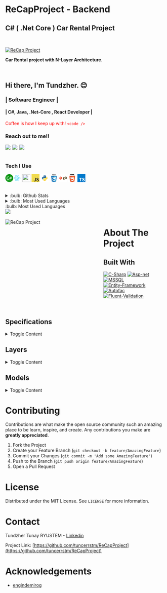 # ReCapProject - Backend

## C# ( .Net Core ) Car Rental Project


<br />
<p align="left">
  <a href="https://github.com/tuncerrstm/ReCapProject">
    <img width=420 src="https://media.giphy.com/media/sDCma70RplcNG/giphy.gif" alt="ReCap Project">
  </a>
  <p align="left">
   <b> Car Rental project with N-Layer Architecture.</b>
    <br />
  </p>
</p>

<br />

## Hi there, I'm Tundzher. :blush:

### | Software Engineer | 
#### | C#, Java, .Net-Core , React Developer |

<font color="red"> Coffee is how I keep up with! `<code />` </font>


### Reach out to me!!

[<img width="22" src="https://unpkg.com/simple-icons@v4/icons/twitter.svg" align="left" />][twitter]
[<img width="22" src="https://unpkg.com/simple-icons@v4/icons/linkedin.svg" align="left" />][linkedin]
[<img width="22" src="https://unpkg.com/simple-icons@v4/icons/instagram.svg" align="left" />][instagram]


<br/>
<br/>

### Tech I Use

<img src="https://raw.githubusercontent.com/github/explore/80688e429a7d4ef2fca1e82350fe8e3517d3494d/topics/csharp/csharp.png" width="25" height="25" /><img src="https://raw.githubusercontent.com/github/explore/80688e429a7d4ef2fca1e82350fe8e3517d3494d/topics/react/react.png" width="25" height="25" />
<img src="https://camo.githubusercontent.com/2be6c13639334e6be86614b7914afe1c34e76d49f361d515bac94bd7e21e2b49/68747470733a2f2f696d616765732e766578656c732e636f6d2f6d656469612f75736572732f332f3136363430312f69736f6c617465642f707265766965772f62383261613761633366373336646437383537306464336661336661396532342d6a6176612d70726f6772616d6d696e672d6c616e67756167652d69636f6e2d62792d766578656c732e706e67" width="25" height="25" />
<img src="https://raw.githubusercontent.com/github/explore/80688e429a7d4ef2fca1e82350fe8e3517d3494d/topics/javascript/javascript.png" width="25" height="25" />
<img src="https://raw.githubusercontent.com/github/explore/80688e429a7d4ef2fca1e82350fe8e3517d3494d/topics/python/python.png" width="25" height="25" />
<img src="https://raw.githubusercontent.com/github/explore/80688e429a7d4ef2fca1e82350fe8e3517d3494d/topics/css/css.png" width="25" height="25" />
<img src="https://raw.githubusercontent.com/github/explore/80688e429a7d4ef2fca1e82350fe8e3517d3494d/topics/git/git.png" width="25" height="25" />
<img src="https://raw.githubusercontent.com/github/explore/80688e429a7d4ef2fca1e82350fe8e3517d3494d/topics/html/html.png" width="25" height="25" />
<img src="https://raw.githubusercontent.com/github/explore/80688e429a7d4ef2fca1e82350fe8e3517d3494d/topics/typescript/typescript.png" width="25" height="25" />



<br />

<details>
<summary>:bulb: Github Stats</summary>
<img src="https://github-readme-stats.vercel.app/api?username=tuncerrstm&theme=radical" >
</details>
<details>
<summary>:bulb: Most Used Languages</summary>
<img src="https://github-readme-stats.vercel.app/api/top-langs/?username=tuncerrstm&layout=compact" >
</details>
<summary>:bulb: Most Used Languages</summary>
<img src="https://github-readme-stats.vercel.app/api/top-langs/?username=enescerrahoglu&langs_count=8" >
</details>

[twitter]: https://twitter.com/tuncerRstm
[linkedin]: https://www.linkedin.com/in/tuncer-r%C3%BCstemo%C4%9Flu-74917b187/
[instagram]:https://www.instagram.com/toniochmuzi/

<br />
<p align="left">
  <a href="https://github.com/tuncerrstm/ReCapProject">
    <img src="https://media.giphy.com/media/l0M82b7IOZIgunA5Rc/giphy.gif" align ="left" width="310" height="310" alt="ReCap Project">
  </a>
</p>

# About The Project

## Built With

[![C-Sharp](https://img.shields.io/badge/C%23-239120?style=for-the-badge&logo=c-sharp&logoColor=white)](https://docs.microsoft.com/en-us/dotnet/csharp/)
[![Asp-net](https://img.shields.io/badge/ASP.NET-5C2D91?style=for-the-badge&logo=.net&logoColor=white)](https://dotnet.microsoft.com/apps/aspnet)
[![MSSQL](https://img.shields.io/badge/MSSQL-004880?style=for-the-badge&logo=microsoft-sql-server&logoColor=white)](https://www.microsoft.com/en-us/sql-server/sql-server-2019?rtc=2)
[![Entity-Framework](https://img.shields.io/badge/Entity%20Framework-004880?style=for-the-badge&logo=nuget&logoColor=white)](https://docs.microsoft.com/en-us/ef/)
[![Autofac](https://img.shields.io/badge/Autofac-004880?style=for-the-badge&logo=nuget&logoColor=white)](https://autofac.org/)
[![Fluent-Validation](https://img.shields.io/badge/Fluent%20Validation-004880?style=for-the-badge&logo=nuget&logoColor=white)](https://fluentvalidation.net/)

</br>

## Specifications

<details>
  <summary>Toggle Content</summary>

### Cars

#### Public Operations

- Get all cars
  - Searching Cars By Brand, Color
  - Caching
- Get a single car
  - Caching

#### Private Operations

- Add a New Car
  - Authorized users only
  - Field validation
- Edit a Car
  - Authorized users only
  - Field Validation
- Delete a Car
  - Authorized users only

### Car Images

#### Public Operations

- Get a car image
  - Caching
- Get all
  - Searching Car Image By Car
  - Caching

#### Private Operations

- Add (Upload) a New Car Image
  - Authorized users only
  - Save on Disk
- Edit a Car Image
  - Authorized users only
  - Edit on Disk
- Delete a Car Image
  - Authorized users only
  - Delete on Disk

### Brands

#### Public Operations

- Get all brands
- Get a brand

#### Private Operations

- Add a Brand
  - Authorized users only
- Edit a Brand
  - Authorized users only
- Delete a Brand
  - Authorized users only

### Color

#### Public Operations

- Get All Colors
- Get Single Color

#### Private Operations

- Add a Color
  - Authorized users only
- Edit a Color
  - Authorized users only
- Delete a Color
  - Authorized users only

### Customer

#### Public Operations

- Add a Customer

#### Private Operations

- Get All Customers
  - Authorized users only
- Get Single Customer
  - Authorized users only
- Edit a Customer
  - Authorized users only
- Delete a Customer
  - Authorized users only

### Rental

#### Public Operations

- Get All Rentals
  - Searching Rental By Car
  - Logged users only
- Get Single Rental
  - Logged users only
- Add a Rental
  - Logged users only
- Check Car is Rentable
- Check Findeks Score Sufficiency

#### Private Operations

- Edit a Rental
  - Authorized users only
- Delete a Rental
  - Authorized users only

### Users

#### Public Operations

- Get User Detail By Mail
- Add a User
- Update User Details
  - Logged users only

#### Private Operations

- Get a User
  - Searching user by mail
  - Authorized users only
- Get all Users
  - Authorized users only
- Edit a User
  - Authorized users only
- Delete a User
  - Authorized users only

### Authentication

Requests are authenticated using the `Authorization` header and value `Bearer {{token}}`. with a valid JWT.

- Authentication Strategy : JWT
  - JWT Expiration : 10 Minutes For Testing Api
- Registration
  - User can register as a "Admin" or simply "User"
  - Password Salt
  - Password Hash
  - Token includes : "id", "email", "name" and "roles"
  <!-- - Token Are Stored In Cookie -->
- Login
  - User can login with "email" and "password"
  - Everytime a user login, new Token are sent to to client

#### Public Operations

- Login
  - Logged users only
  - Create Access Token
- Register new user
  - Create Access Token
- Check User Exists
- Check user is authenticated
  - Logged users only

#### Private Operations

- Encryption
- Hashing
- JWT

### Operation Claim

#### Public Operations

- Get a Operation Claim
  - Searching Operation Claim by name
- Get all Operation Claim

#### Private Operations

- Add a Operation Claim
  - Authorized users only
- Edit a Operation Claim
  - Authorized users only
- Delete a Operation Claim
  - Authorized users only

### User Operation Claim

#### Public Operations

- Add 'User' Claim

#### Private Operations

- Get a User Operation Claim
  - Authorized users only
- Get all User Operation Claim
  - Authorized users only
- Add a User Operation Claim
  - Authorized users only
- Edit a User Operation Claim
  - Authorized users only
- Delete a User Operation Claim
  - Authorized users only

### Credit Card (Test)

#### Public Operations

- Get a Credit Card
  - Logged users only
- Get all Users
  - Logged users only
  - Searching Credit Card by Customer
- Add a Credit Card
  - Logged users only
- Delete User Details
  - Logged users only

### Payment (Test)

#### Public Operations

- Payment (Fake)

### Findeks (Test)

#### Public Operations

- Searching Findeks by Customer
  - Logged users only
- Add a Findeks
  - Logged users only
- Update a Findeks
  - Logged users only
- Calculate Findeks Score (Fake)

#### Private Operations

- Get a Findeks
  - Authorized users only
- Get all
  - Authorized users only
- Update findeks
  - Authorized users only
- Delete findeks
  - Authorized users only

</details><p></p>

## Layers

<details>
  <summary>Toggle Content</summary>

### Business

Business Layer created to process or control the incoming information according to the required conditions.

### Core

Core layer containing various particles independent of the project.

### DataAccess

Data Access Layer created to perform database CRUD operations.

### Entities

Entities Layer created for database tables.

### WebAPI

Web API Layer that opens the business layer to the internet.

</details><p></p>

## Models

<details>
  <summary>Toggle Content</summary>

### Brands

| Name | Data Type    | Allow Nulls | Default |
| :--- | :----------- | :---------- | :------ |
| Id   | int          | False       |         |
| Name | nvarchar(25) | False       |         |

### Car Images

| Name      | Data Type     | Allow Nulls | Default |
| :-------- | :------------ | :---------- | :------ |
| Id        | int           | False       |         |
| CarId     | int           | False       |         |
| ImagePath | nvarchar(MAX) | False       |         |
| Date      | datetime      | False       |         |

### Car

| Name            | Data Type     | Allow Nulls | Default |
| :-------------- | :------------ | :---------- | :------ |
| Id              | int           | False       |         |
| Name            | nvarchar(50)  | False       |         |
| BrandId         | int           | False       |         |
| ColorId         | int           | False       |         |
| DailyPrice      | decimal(18,0) | False       |         |
| ModelYear       | smallint      | False       |         |
| Description     | nvarchar(50)  | True        |         |
| MinFindeksScore | smallint      | False       | ((0))   |

### Color

| Name | Data Type    | Allow Nulls | Default |
| :--- | :----------- | :---------- | :------ |
| Id   | int          | False       |         |
| Name | nvarchar(25) | False       |         |

### Credit Card (Test)

| Name        | Data Type     | Allow Nulls | Default |
| :---------- | :------------ | :---------- | :------ |
| Id          | int           | False       |         |
| CustomerId  | int           | False       |         |
| NameSurname | nvarchar(100) | False       |         |
| CardNumber  | nvarchar(25)  | False       |         |
| ExpMonth    | tinyint       | False       |         |
| ExpYear     | tinyint       | False       |         |
| Cvc         | nvarchar(3)   | False       |         |
| CardType    | nvarchar(20)  | False       |         |

### Customer

| Name        | Data Type    | Allow Nulls | Default |
| :---------- | :----------- | :---------- | :------ |
| Id          | int          | False       |         |
| UserId      | int          | False       |         |
| CompanyName | nvarchar(50) | True        |         |

### Findeks (Test)

| Name             | Data Type    | Allow Nulls | Default |
| :--------------- | :----------- | :---------- | :------ |
| Id               | int          | False       |         |
| CustomerId       | int          | False       |         |
| NationalIdentity | nvarchar(50) | False       |         |
| Score            | smallint     | False       | ((0))   |

### OperationClaims

| Name | Data Type    | Allow Nulls | Default |
| :--- | :----------- | :---------- | :------ |
| Id   | int          | False       |         |
| Name | varchar(250) | False       |         |

### Rental

| Name          | Data Type | Allow Nulls | Default |
| :------------ | :-------- | :---------- | :------ |
| Id            | int       | False       |         |
| CarId         | int       | False       |         |
| CustomerId    | int       | False       |         |
| RentStartDate | datetime  | False       |         |
| RentEndDate   | datetime  | False       |         |
| ReturnDate    | datetime  | True        |         |

### UserOperationClaims

| Name             | Data Type | Allow Nulls | Default |
| :--------------- | :-------- | :---------- | :------ |
| Id               | int       | False       |         |
| UserId           | int       | False       |         |
| OperationClaimId | int       | False       |         |

### Users

| Name         | Data Type      | Allow Nulls | Default |
| :----------- | :------------- | :---------- | :------ |
| Id           | int            | False       |         |
| FirstName    | nvarchar(50)   | False       |         |
| LastName     | nvarchar(50)   | False       |         |
| Email        | nvarchar(50)   | False       |         |
| PasswordHash | varbinary(500) | False       |         |
| PasswordSalt | varbinary(500) | False       |         |
| Status       | bit            | False       |         |

</details><p></p>

# Contributing

Contributions are what make the open source community such an amazing place to be learn, inspire, and create. Any contributions you make are **greatly appreciated**.

1. Fork the Project
2. Create your Feature Branch (`git checkout -b feature/AmazingFeature`)
3. Commit your Changes (`git commit -m 'Add some AmazingFeature'`)
4. Push to the Branch (`git push origin feature/AmazingFeature`)
5. Open a Pull Request

# License

Distributed under the MIT License. See `LICENSE` for more information.

# Contact

Tundzher Tunay RYUSTEM - [Linkedin](https://www.linkedin.com/in/tuncer-r%C3%BCstemo%C4%9Flu-74917b187/)

Project Link: [https://github.com/tuncerrstm/ReCapProject](https://github.com/tuncerrstm/ReCapProject)

# Acknowledgements

- [engindemirog](https://www.linkedin.com/in/engindemirog/)